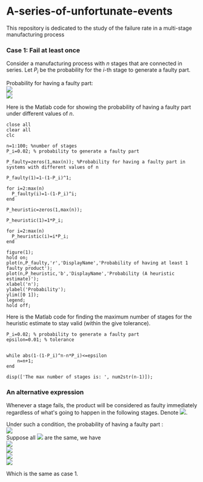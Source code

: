 # A-series-of-unfortunate-events
This repository is dedicated to the study of the failure rate in a multi-stage manufacturing process

### Case 1: Fail at least once

Consider a manufacturing process with *n* stages that are connected in series. Let *P<sub>i</sub>* be the probability for the *i*-th stage to generate a faulty part. 

Probability for having a faulty part:  
<img src="https://latex.codecogs.com/gif.latex?=~1-{\text{Prob~(~not~having~a~single~faulty~part~in~all~}}n{\text{~stages)}}" />  
<img src="https://latex.codecogs.com/gif.latex?\Rightarrow~1-\Pi_{i=1}^{n}(1-P_i)" />  

Here is the Matlab code for showing the probability of having a faulty part under different values of *n*.

```
close all
clear all
clc

n=1:100; %number of stages
P_i=0.02; % probability to generate a faulty part

P_faulty=zeros(1,max(n)); %Probability for having a faulty part in systems with different values of n

P_faulty(1)=1-(1-P_i)^1;

for i=2:max(n)
  P_faulty(i)=1-(1-P_i)^i;
end

P_heuristic=zeros(1,max(n));

P_heuristic(1)=1*P_i;

for i=2:max(n)
  P_heuristic(i)=i*P_i;
end

figure(1);
hold on;
plot(n,P_faulty,'r','DisplayName','Probability of having at least 1 faulty product');
plot(n,P_heuristic,'b','DisplayName','Probability (A heuristic estimate)');
xlabel('n');
ylabel('Probability');
ylim([0 1]);
legend;
hold off;

```


Here is the Matlab code for finding the maximum number of stages for the heuristic estimate to stay valid (within the give tolerance).

```n=1;
P_i=0.02; % probability to generate a faulty part
epsilon=0.01; % tolerance


while abs(1-(1-P_i)^n-n*P_i)<=epsilon
    n=n+1;
end

disp(['The max number of stages is: ', num2str(n-1)]);
```

### An alternative expression

Whenever a stage fails, the product will be considered as faulty immediately regardless of what's going to happen in the following stages. Denote <img src="https://latex.codecogs.com/gif.latex?=\bar{P_i}=1-P_i" />.  

Under such a condition, the probability of having a faulty part :  
<img src="https://latex.codecogs.com/gif.latex?=P_1+\bar{P_1}P_2+\bar{P_1}\bar{P_2}P_3+\cdots" />  
Suppose all <img src="https://latex.codecogs.com/gif.latex?P_i" /> are the same, we have  
<img src="https://latex.codecogs.com/gif.latex?=P_i+\bar{P_i}P_i+\bar{P_i}\bar{P_i}P_i+\cdots+\bar{P_i}^{n-1}P_i" />  
<img src="https://latex.codecogs.com/gif.latex?=P_i(1+\bar{P_i}+\bar{P_i}^2+\cdots+\bar{P_i}^{n-1})" />  
<img src="https://latex.codecogs.com/gif.latex?=P_i(\frac{1-\bar{P_i}^{n}}{1-\bar{P_i}})" />  
<img src="https://latex.codecogs.com/gif.latex?=1-\bar{P_i}^{n}" />

Which is the same as case 1.

